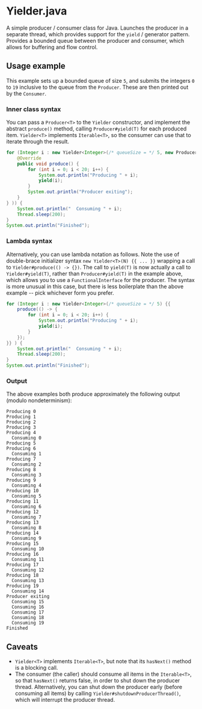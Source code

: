 # Yielder.java

A simple producer / consumer class for Java. Launches the producer in a separate thread, which provides support for the `yield` / generator pattern. Provides a bounded queue between the producer and consumer, which allows for buffering and flow control.

## Usage example

This example sets up a bounded queue of size `5`, and submits the integers `0` to `19` inclusive to the queue from the `Producer`.
These are then printed out by the `Consumer`.

### Inner class syntax

You can pass a `Producer<T>` to the `Yielder` constructor, and implement the abstract `produce()` method, calling `Producer#yield(T)` for each produced item. `Yielder<T>` implements `Iterable<T>`, so the consumer can use that to iterate through the result.

```java
for (Integer i : new Yielder<Integer>(/* queueSize = */ 5, new Producer<Integer>() {
    @Override
    public void produce() {
        for (int i = 0; i < 20; i++) {
            System.out.println("Producing " + i);
            yield(i);
        }
        System.out.println("Producer exiting");
    }
} )) {
    System.out.println("  Consuming " + i);
    Thread.sleep(200);
}
System.out.println("Finished");
```

### Lambda syntax

Alternatively, you can use lambda notation as follows. Note the use of double-brace initializer syntax `new Yielder<T>(N) {{ ... }}` wrapping a call to `Yielder#produce(() -> {})`. The call to `yield(T)` is now actually a call to `Yielder#yield(T)`, rather than `Producer#yield(T)` in the example above, which allows you to use a `FunctionalInterface` for the producer. The syntax is more unusual in this case, but there is less boilerplate than the above example -- pick whichever form you prefer.

```java
for (Integer i : new Yielder<Integer>(/* queueSize = */ 5) {{
    produce(() -> {
        for (int i = 0; i < 20; i++) {
            System.out.println("Producing " + i);
            yield(i);
        }
    });
}} ) {
    System.out.println("  Consuming " + i);
    Thread.sleep(200);
}
System.out.println("Finished");
```

### Output

The above examples both produce approximately the following output (modulo nondeterminism):

```
Producing 0
Producing 1
Producing 2
Producing 3
Producing 4
  Consuming 0
Producing 5
Producing 6
  Consuming 1
Producing 7
  Consuming 2
Producing 8
  Consuming 3
Producing 9
  Consuming 4
Producing 10
  Consuming 5
Producing 11
  Consuming 6
Producing 12
  Consuming 7
Producing 13
  Consuming 8
Producing 14
  Consuming 9
Producing 15
  Consuming 10
Producing 16
  Consuming 11
Producing 17
  Consuming 12
Producing 18
  Consuming 13
Producing 19
  Consuming 14
Producer exiting
  Consuming 15
  Consuming 16
  Consuming 17
  Consuming 18
  Consuming 19
Finished
```

## Caveats

* `Yielder<T>` implements `Iterable<T>`, but note that its `hasNext()` method is a blocking call.
* The consumer (the caller) should consume all items in the `Iterable<T>`, so that `hasNext()` returns false, in order to shut down the producer thread. Alternatively, you can shut down the producer early (before consuming all items) by calling `Yielder#shutdownProducerThread()`, which will interrupt the producer thread.
